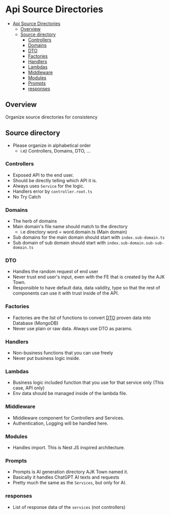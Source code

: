 # Api Source Directories

<!-- TOC -->

- [Api Source Directories](#api-source-directories)
  - [Overview](#overview)
  - [Source directory](#source-directory)
    - [Controllers](#controllers)
    - [Domains](#domains)
    - [DTO](#dto)
    - [Factories](#factories)
    - [Handlers](#handlers)
    - [Lambdas](#lambdas)
    - [Middleware](#middleware)
    - [Modules](#modules)
    - [Prompts](#prompts)
    - [responses](#responses)

<!-- /TOC -->

## Overview

Organize source directories for consistency

## Source directory 

- Please organize in alphabetical order
  - i.e) Controllers, Domains, DTO, ...

### Controllers
- Exposed API to the end user.
- Should be directly telling which API it is.
- Always uses `Service` for the logic.
- Handlers error by `controller.root.ts`
- No Try Catch

### Domains
- The herb of domains
- Main domain's file name should match to the directory
  - i.e directory word = word.domain.ts (Main domain)
- Sub domains for the main domain should start with `index.sub-domain.ts`
- Sub domain of sub domain should start with `index.sub-domain.sub-sub-domain.ts`

### DTO
- Handles the random request of end user
- Never trust end user's input, even with the FE that is created by the AJK Town.
- Responsible to have default data, data validity, type so that the rest of components can use it with trust inside of the API.

### Factories
- Factories are the list of functions to convert [DTO](#dto) proven data into Database (MongoDB)
- Never use plain or raw data. Always use DTO as params.


### Handlers
- Non-business functions that you can use freely
- Never put business logic inside.

### Lambdas
- Business logic included function that you use for that service only (This case, API only)
- Env data should be managed inside of the lambda file.

### Middleware
- Middleware component for Controllers and Services.
- Authentication, Logging will be handled here.


### Modules
- Handles import. This is Nest JS inspired architecture.

### Prompts
- Prompts is AI generation directory AJK Town named it.
- Basically it handles ChatGPT AI texts and requests
- Pretty much the same as the `Services`, but only for AI.

### responses
- List of response data of the `services` (not controllers)
